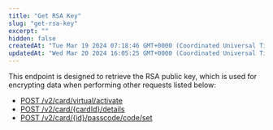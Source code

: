 ```yaml
---
title: "Get RSA Key"
slug: "get-rsa-key"
excerpt: ""
hidden: false
createdAt: "Tue Mar 19 2024 07:18:46 GMT+0000 (Coordinated Universal Time)"
updatedAt: "Wed Mar 20 2024 16:05:25 GMT+0000 (Coordinated Universal Time)"
---
```

This endpoint is designed to retrieve the RSA public key, which is used for encrypting data when performing other requests listed below:

- [POST /v2/card/virtual/activate](https://vault-bxou.readme.io/reference/activate-virtual-card)
- [POST /v2/card/{cardId}/details](https://vault-bxou.readme.io/reference/get-card-details)
- [POST /v2/card/{id}/passcode/code/set](https://vault-bxou.readme.io/reference/set-passcode-to-card-program-1)
